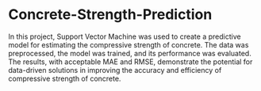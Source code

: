 # Concrete-Strength-Prediction
In this project, Support Vector Machine was used to create a predictive model for estimating the compressive strength of concrete. The data was preprocessed, the model was trained, and its performance was evaluated. The results, with acceptable MAE and RMSE, demonstrate the potential for data-driven solutions in improving the accuracy and efficiency of compressive strength of concrete.
